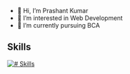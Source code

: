 - 👋 Hi, I’m Prashant Kumar
- 👀 I’m interested in Web Development
- 🌱 I’m currently pursuing BCA
## Skills
[![# Skills](https://skillicons.dev/icons?i=html,css,js,tailwind,react,github,figma,docker&theme=dark)](https://skillicons.dev)
